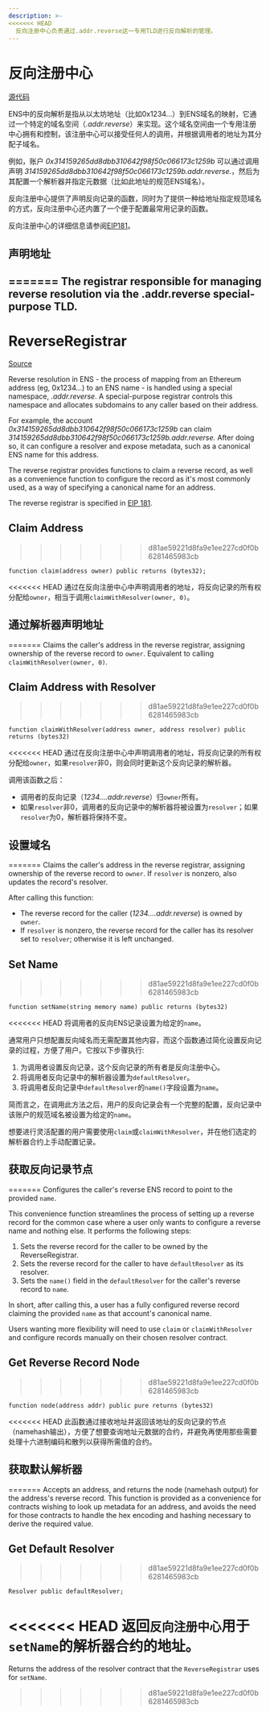 ```yaml
---
description: >-
<<<<<<< HEAD
  反向注册中心负责通过.addr.reverse这一专用TLD进行反向解析的管理。
---
```


# 反向注册中心

[源代码](https://github.com/ensdomains/ens/blob/master/contracts/ReverseRegistrar.sol)

ENS中的反向解析是指从以太坊地址（比如0x1234...）到ENS域名的映射，它通过一个特定的域名空间（_.addr.reverse_）来实现。这个域名空间由一个专用注册中心拥有和控制，该注册中心可以接受任何人的调用，并根据调用者的地址为其分配子域名。

例如，账户 _0x314159265dd8dbb310642f98f50c066173c1259b_ 可以通过调用声明 _314159265dd8dbb310642f98f50c066173c1259b.addr.reverse._，然后为其配置一个解析器并指定元数据（比如此地址的规范ENS域名）。

反向注册中心提供了声明反向记录的函数，同时为了提供一种给地址指定规范域名的方式，反向注册中心还内置了一个便于配置最常用记录的函数。

反向注册中心的详细信息请参阅[EIP181](https://eips.ethereum.org/EIPS/eip-181)。

## 声明地址
=======
  The registrar responsible for managing reverse resolution via the
  .addr.reverse special-purpose TLD.
---

# ReverseRegistrar

[Source](https://github.com/ensdomains/ens/blob/master/contracts/ReverseRegistrar.sol)

Reverse resolution in ENS - the process of mapping from an Ethereum address \(eg, 0x1234...\) to an ENS name - is handled using a special namespace, _.addr.reverse_. A special-purpose registrar controls this namespace and allocates subdomains to any caller based on their address.

For example, the account _0x314159265dd8dbb310642f98f50c066173c1259b_ can claim _314159265dd8dbb310642f98f50c066173c1259b.addr.reverse._ After doing so, it can configure a resolver and expose metadata, such as a canonical ENS name for this address.

The reverse registrar provides functions to claim a reverse record, as well as a convenience function to configure the record as it's most commonly used, as a way of specifying a canonical name for an address.

The reverse registrar is specified in [EIP 181](https://eips.ethereum.org/EIPS/eip-181).

## Claim Address
>>>>>>> d81ae59221d8fa9e1ee227cd0f0b6281465983cb

```text
function claim(address owner) public returns (bytes32);
```

<<<<<<< HEAD
通过在反向注册中心中声明调用者的地址，将反向记录的所有权分配给`owner`，相当于调用`claimWithResolver(owner, 0)`。

## 通过解析器声明地址
=======
Claims the caller's address in the reverse registrar, assigning ownership of the reverse record to `owner`. Equivalent to calling `claimWithResolver(owner, 0)`.

## Claim Address with Resolver
>>>>>>> d81ae59221d8fa9e1ee227cd0f0b6281465983cb

```text
function claimWithResolver(address owner, address resolver) public returns (bytes32)
```

<<<<<<< HEAD
通过在反向注册中心中声明调用者的地址，将反向记录的所有权分配给`owner`，如果`resolver`非0，则会同时更新这个反向记录的解析器。

调用该函数之后：

* 调用者的反向记录（_1234....addr.reverse_）归`owner`所有。
* 如果`resolver`非0，调用者的反向记录中的解析器将被设置为`resolver`；如果`resolver`为0，解析器将保持不变。

## 设置域名
=======
Claims the caller's address in the reverse registrar, assigning ownership of the reverse record to `owner`. If `resolver` is nonzero, also updates the record's resolver.

After calling this function:

* The reverse record for the caller \(_1234....addr.reverse_\) is owned by  `owner`.
* If `resolver` is nonzero, the reverse record for the caller has its resolver set to `resolver`; otherwise it is left unchanged.

## Set Name
>>>>>>> d81ae59221d8fa9e1ee227cd0f0b6281465983cb

```text
function setName(string memory name) public returns (bytes32)
```

<<<<<<< HEAD
将调用者的反向ENS记录设置为给定的`name`。

通常用户只想配置反向域名而无需配置其他内容，而这个函数通过简化设置反向记录的过程，方便了用户。它按以下步骤执行:

1. 为调用者设置反向记录，这个反向记录的所有者是反向注册中心。
2. 将调用者反向记录中的解析器设置为`defaultResolver`。
3. 将调用者反向记录中`defaultResolver`的`name()`字段设置为`name`。

简而言之，在调用此方法之后，用户的反向记录会有一个完整的配置，反向记录中该账户的规范域名被设置为给定的`name`。

想要进行灵活配置的用户需要使用`claim`或`claimWithResolver`，并在他们选定的解析器合约上手动配置记录。

## 获取反向记录节点
=======
Configures the caller's reverse ENS record to point to the provided `name`.

This convenience function streamlines the process of setting up a reverse record for the common case where a user only wants to configure a reverse name and nothing else. It performs the following steps:

1. Sets the reverse record for the caller to be owned by the ReverseRegistrar.
2. Sets the reverse record for the caller to have `defaultResolver` as its resolver.
3. Sets the `name()` field in the `defaultResolver`  for the caller's reverse record to `name`.

In short, after calling this, a user has a fully configured reverse record claiming the provided `name` as that account's canonical name.

Users wanting more flexibility will need to use `claim` or `claimWithResolver` and configure records manually on their chosen resolver contract.

## Get Reverse Record Node
>>>>>>> d81ae59221d8fa9e1ee227cd0f0b6281465983cb

```text
function node(address addr) public pure returns (bytes32)
```

<<<<<<< HEAD
此函数通过接收地址并返回该地址的反向记录的节点（namehash输出），方便了想要查询地址元数据的合约，并避免再使用那些需要处理十六进制编码和散列以获得所需值的合约。

## 获取默认解析器
=======
Accepts an address, and returns the node \(namehash output\) for the address's reverse record. This function is provided as a convenience for contracts wishing to look up metadata for an address, and avoids the need for those contracts to handle the hex encoding and hashing necessary to derive the required value.

## Get Default Resolver
>>>>>>> d81ae59221d8fa9e1ee227cd0f0b6281465983cb

```text
Resolver public defaultResolver;
```

<<<<<<< HEAD
返回`反向注册中心`用于`setName`的解析器合约的地址。
=======
Returns the address of the resolver contract that the `ReverseRegistrar` uses for `setName`.
>>>>>>> d81ae59221d8fa9e1ee227cd0f0b6281465983cb


